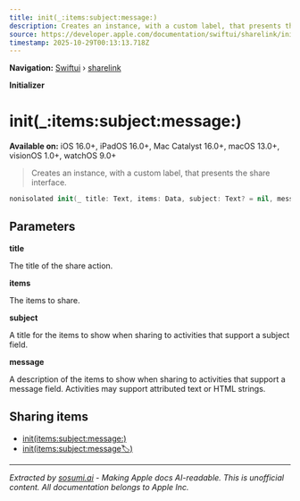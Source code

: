 ```yaml
---
title: init(_:items:subject:message:)
description: Creates an instance, with a custom label, that presents the share interface.
source: https://developer.apple.com/documentation/swiftui/sharelink/init(_:items:subject:message:)
timestamp: 2025-10-29T00:13:13.718Z
---
```


**Navigation:** [Swiftui](/documentation/swiftui) › [sharelink](/documentation/swiftui/sharelink)

**Initializer**

# init(_:items:subject:message:)

**Available on:** iOS 16.0+, iPadOS 16.0+, Mac Catalyst 16.0+, macOS 13.0+, visionOS 1.0+, watchOS 9.0+

> Creates an instance, with a custom label, that presents the share interface.

```swift
nonisolated init(_ title: Text, items: Data, subject: Text? = nil, message: Text? = nil)
```

## Parameters

**title**

The title of the share action.



**items**

The items to share.



**subject**

A title for the items to show when sharing to activities that support a subject field.



**message**

A description of the items to show when sharing to activities that support a message field. Activities may support attributed text or HTML strings.



## Sharing items

- [init(items:subject:message:)](/documentation/swiftui/sharelink/init(items:subject:message:))
- [init(items:subject:message:label:)](/documentation/swiftui/sharelink/init(items:subject:message:label:))

---

*Extracted by [sosumi.ai](https://sosumi.ai) - Making Apple docs AI-readable.*
*This is unofficial content. All documentation belongs to Apple Inc.*
